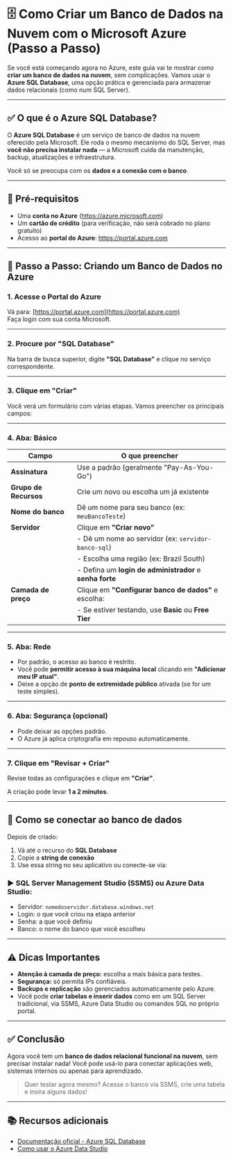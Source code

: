 # 🗄️ Como Criar um Banco de Dados na Nuvem com o Microsoft Azure (Passo a Passo)

Se você está começando agora no Azure, este guia vai te mostrar como **criar um banco de dados na nuvem**, sem complicações. Vamos usar o **Azure SQL Database**, uma opção prática e gerenciada para armazenar dados relacionais (como num SQL Server).

---

## ✅ O que é o Azure SQL Database?

O **Azure SQL Database** é um serviço de banco de dados na nuvem oferecido pela Microsoft. Ele roda o mesmo mecanismo do SQL Server, mas **você não precisa instalar nada** — a Microsoft cuida da manutenção, backup, atualizações e infraestrutura.

Você só se preocupa com os **dados e a conexão com o banco**.

---

## 📝 Pré-requisitos

- Uma **conta no Azure** (https://azure.microsoft.com)
- Um **cartão de crédito** (para verificação, não será cobrado no plano gratuito)
- Acesso ao **portal do Azure**: https://portal.azure.com

---

## 🚀 Passo a Passo: Criando um Banco de Dados no Azure

### 1. Acesse o Portal do Azure

Vá para: [https://portal.azure.com](https://portal.azure.com)  
Faça login com sua conta Microsoft.

---

### 2. Procure por **"SQL Database"**

Na barra de busca superior, digite **"SQL Database"** e clique no serviço correspondente.

---

### 3. Clique em **"Criar"**

Você verá um formulário com várias etapas. Vamos preencher os principais campos:

---

### 4. **Aba: Básico**

| Campo                  | O que preencher                                            |
|------------------------|-------------------------------------------------------------|
| **Assinatura**         | Use a padrão (geralmente "Pay-As-You-Go")                  |
| **Grupo de Recursos**  | Crie um novo ou escolha um já existente                    |
| **Nome do banco**      | Dê um nome para seu banco (ex: `meuBancoTeste`)            |
| **Servidor**           | Clique em **"Criar novo"**                                 |
|                        | - Dê um nome ao servidor (ex: `servidor-banco-sql`)        |
|                        | - Escolha uma região (ex: Brazil South)                    |
|                        | - Defina um **login de administrador** e **senha forte**   |
| **Camada de preço**    | Clique em **"Configurar banco de dados"** e escolha:       |
|                        | - Se estiver testando, use **Basic** ou **Free Tier**      |

---

### 5. **Aba: Rede**

- Por padrão, o acesso ao banco é restrito.
- Você pode **permitir acesso à sua máquina local** clicando em **"Adicionar meu IP atual"**.
- Deixe a opção de **ponto de extremidade público** ativada (se for um teste simples).

---

### 6. **Aba: Segurança (opcional)**

- Pode deixar as opções padrão.
- O Azure já aplica criptografia em repouso automaticamente.

---

### 7. Clique em **"Revisar + Criar"**

Revise todas as configurações e clique em **"Criar"**.

A criação pode levar **1 a 2 minutos**.

---

## 🔗 Como se conectar ao banco de dados

Depois de criado:

1. Vá até o recurso do **SQL Database**
2. Copie a **string de conexão**
3. Use essa string no seu aplicativo ou conecte-se via:

### ▶️ SQL Server Management Studio (SSMS) ou Azure Data Studio:

- Servidor: `nomedoservidor.database.windows.net`
- Login: o que você criou na etapa anterior
- Senha: a que você definiu
- Banco: o nome do banco que você escolheu

---

## ⚠️ Dicas Importantes

- **Atenção à camada de preço:** escolha a mais básica para testes.
- **Segurança:** só permita IPs confiáveis.
- **Backups e replicação** são gerenciados automaticamente pelo Azure.
- Você pode **criar tabelas e inserir dados** como em um SQL Server tradicional, via SSMS, Azure Data Studio ou comandos SQL no próprio portal.

---

## ✅ Conclusão

Agora você tem um **banco de dados relacional funcional na nuvem**, sem precisar instalar nada! Você pode usá-lo para conectar aplicações web, sistemas internos ou apenas para aprendizado.

> Quer testar agora mesmo? Acesse o banco via SSMS, crie uma tabela e insira alguns dados!

---

## 📚 Recursos adicionais

- [Documentação oficial - Azure SQL Database](https://learn.microsoft.com/azure/azure-sql/database/)
- [Como usar o Azure Data Studio](https://learn.microsoft.com/sql/azure-data-studio/)
